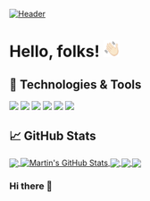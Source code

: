 [![Header](https://raw.githubusercontent.com/WilliamMLT/<OWNER>/<OWNER>/readme_header.png "Header")](https://some-url.dev/)
# Hello, folks! <img src="https://raw.githubusercontent.com/WilliamMLT/WilliamMLT/master/wavegif.gif" width="30px">


## 🔧 Technologies & Tools
![](https://img.shields.io/badge/OS-Windows-informational?style=flat&logo=windows&logoColor=black&color=success)
![](https://img.shields.io/badge/DataManagement-MySQL-informational?style=flat&logo=mysql&logoColor=white&color=success)
![](https://img.shields.io/badge/Code-Python-informational?style=flat&logo=python&logoColor=white&color=success)
![](https://img.shields.io/badge/Code-R-informational?style=flat&logo=r&logoColor=white&color=success)
![](https://img.shields.io/badge/Visualization-Tableau-informational?style=flat&logo=tableau&logoColor=white&color=success)
![](https://img.shields.io/badge/Visualization-Looker-informational?style=flat&logo=looker&logoColor=white&color=success)


## &#x1f4c8; GitHub Stats
<a href="https://github.com/WilliamMLT/WilliamMLT">
  <img align="center" src="https://github-readme-stats.vercel.app/api/top-langs/?username=WilliamMLT&hide=java,html,tex&title_color=ffffff&text_color=c9cacc&icon_color=success&bg_color=1d1f21&langs_count=3" />
</a>
<a href="https://github.com/WilliamMLT/WilliamMLT">
  <img align="center" src="https://github-readme-stats.vercel.app/api?username=WilliamMLT&show_icons=true&line_height=27&count_private=true&title_color=ffffff&text_color=c9cacc&icon_color=success&bg_color=1d1f21" alt="Martin's GitHub Stats" />
</a>

<a href="https://github.com/WilliamMLT/Monster.com-Webscraping-Project">
  <img align="center" src="https://github-readme-stats.vercel.app/api/pin/?username=WilliamMLT&repo=Monster.com-Webscraping-Project&title_color=ffffff&text_color=c9cacc&icon_color=blueviolet&bg_color=1d1f21" />
</a>

<a href="https://github.com/WilliamMLT/AirBnb-Pricing-Prediction-using-Machine-Learning">
  <img align="center" src="https://github-readme-stats.vercel.app/api/pin/?username=WilliamMLT&repo=AirBnb-Pricing-Prediction-using-Machine-Learning&title_color=ffffff&text_color=c9cacc&icon_color=blueviolet&bg_color=1d1f21" />
</a>    

<a href="https://github.com/WilliamMLT/IBM-Data-Science-Capstone-Project">
  <img align="center" src="https://github-readme-stats.vercel.app/api/pin/?username=WilliamMLT&repo=IBM-Data-Science-Capstone-Project&title_color=ffffff&text_color=c9cacc&icon_color=blueviolet&bg_color=1d1f21" />
</a>    


<!-- links to your social media accounts -->

[1]: https://github.com/MartinHeinz
[2]: https://www.linkedin.com/in/heinz-martin/
[3]: https://www.instagram.com/williammaletian/




<!-- Resources -->
<!-- Icons: https://simpleicons.org/ -->
<!-- GitHub Stats: https://github.com/anuraghazra/github-readme-stats -->
<!-- Emojis: https://emojipedia.org/emoji/ -->
<!-- HTML Emojis: https://www.fileformat.info/index.htm -->
<!-- Shields: https://shields.io/ -->
<!-- Awesome GitHub Profile README: https://github.com/abhisheknaiidu/awesome-github-profile-readme -->


### Hi there 👋

<!--
**WilliamMLT/WilliamMLT** is a ✨ _special_ ✨ repository because its `README.md` (this file) appears on your GitHub profile.

Here are some ideas to get you started:

- 🔭 I’m currently working on ...
- 🌱 I’m currently learning ...
- 👯 I’m looking to collaborate on ...
- 🤔 I’m looking for help with ...
- 💬 Ask me about ...
- 📫 How to reach me: ...
- 😄 Pronouns: ...
- ⚡ Fun fact: ...
-->
